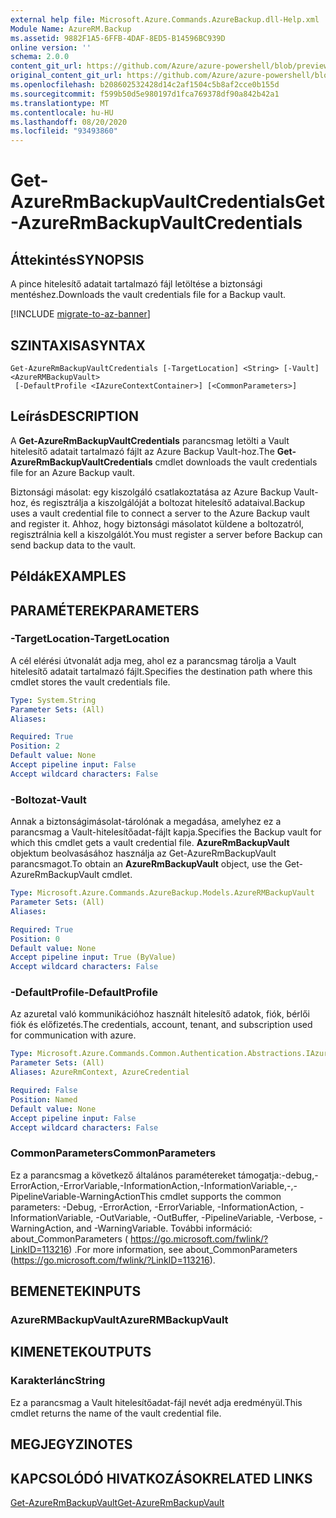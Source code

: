 ```yaml
---
external help file: Microsoft.Azure.Commands.AzureBackup.dll-Help.xml
Module Name: AzureRM.Backup
ms.assetid: 9882F1A5-6FFB-4DAF-8ED5-B14596BC939D
online version: ''
schema: 2.0.0
content_git_url: https://github.com/Azure/azure-powershell/blob/preview/src/ResourceManager/AzureBackup/Commands.AzureBackup/help/Get-AzureRmBackupVaultCredentials.md
original_content_git_url: https://github.com/Azure/azure-powershell/blob/preview/src/ResourceManager/AzureBackup/Commands.AzureBackup/help/Get-AzureRmBackupVaultCredentials.md
ms.openlocfilehash: b208602532428d14c2af1504c5b8af2cce0b155d
ms.sourcegitcommit: f599b50d5e980197d1fca769378df90a842b42a1
ms.translationtype: MT
ms.contentlocale: hu-HU
ms.lasthandoff: 08/20/2020
ms.locfileid: "93493860"
---
```

# <span data-ttu-id="2e0a1-101">Get-AzureRmBackupVaultCredentials</span><span class="sxs-lookup"><span data-stu-id="2e0a1-101">Get-AzureRmBackupVaultCredentials</span></span>

## <span data-ttu-id="2e0a1-102">Áttekintés</span><span class="sxs-lookup"><span data-stu-id="2e0a1-102">SYNOPSIS</span></span>
<span data-ttu-id="2e0a1-103">A pince hitelesítő adatait tartalmazó fájl letöltése a biztonsági mentéshez.</span><span class="sxs-lookup"><span data-stu-id="2e0a1-103">Downloads the vault credentials file for a Backup vault.</span></span>

[!INCLUDE [migrate-to-az-banner](../../includes/migrate-to-az-banner.md)]

## <span data-ttu-id="2e0a1-104">SZINTAXISA</span><span class="sxs-lookup"><span data-stu-id="2e0a1-104">SYNTAX</span></span>

```
Get-AzureRmBackupVaultCredentials [-TargetLocation] <String> [-Vault] <AzureRMBackupVault>
 [-DefaultProfile <IAzureContextContainer>] [<CommonParameters>]
```

## <span data-ttu-id="2e0a1-105">Leírás</span><span class="sxs-lookup"><span data-stu-id="2e0a1-105">DESCRIPTION</span></span>
<span data-ttu-id="2e0a1-106">A **Get-AzureRmBackupVaultCredentials** parancsmag letölti a Vault hitelesítő adatait tartalmazó fájlt az Azure Backup Vault-hoz.</span><span class="sxs-lookup"><span data-stu-id="2e0a1-106">The **Get-AzureRmBackupVaultCredentials** cmdlet downloads the vault credentials file for an Azure Backup vault.</span></span>

<span data-ttu-id="2e0a1-107">Biztonsági másolat: egy kiszolgáló csatlakoztatása az Azure Backup Vault-hoz, és regisztrálja a kiszolgálóját a boltozat hitelesítő adataival.</span><span class="sxs-lookup"><span data-stu-id="2e0a1-107">Backup uses a vault credential file to connect a server to the Azure Backup vault and register it.</span></span>
<span data-ttu-id="2e0a1-108">Ahhoz, hogy biztonsági másolatot küldene a boltozatról, regisztrálnia kell a kiszolgálót.</span><span class="sxs-lookup"><span data-stu-id="2e0a1-108">You must register a server before Backup can send backup data to the vault.</span></span>

## <span data-ttu-id="2e0a1-109">Példák</span><span class="sxs-lookup"><span data-stu-id="2e0a1-109">EXAMPLES</span></span>

## <span data-ttu-id="2e0a1-110">PARAMÉTEREK</span><span class="sxs-lookup"><span data-stu-id="2e0a1-110">PARAMETERS</span></span>

### <span data-ttu-id="2e0a1-111">-TargetLocation</span><span class="sxs-lookup"><span data-stu-id="2e0a1-111">-TargetLocation</span></span>
<span data-ttu-id="2e0a1-112">A cél elérési útvonalát adja meg, ahol ez a parancsmag tárolja a Vault hitelesítő adatait tartalmazó fájlt.</span><span class="sxs-lookup"><span data-stu-id="2e0a1-112">Specifies the destination path where this cmdlet stores the vault credentials file.</span></span>

```yaml
Type: System.String
Parameter Sets: (All)
Aliases: 

Required: True
Position: 2
Default value: None
Accept pipeline input: False
Accept wildcard characters: False
```

### <span data-ttu-id="2e0a1-113">-Boltozat</span><span class="sxs-lookup"><span data-stu-id="2e0a1-113">-Vault</span></span>
<span data-ttu-id="2e0a1-114">Annak a biztonságimásolat-tárolónak a megadása, amelyhez ez a parancsmag a Vault-hitelesítőadat-fájlt kapja.</span><span class="sxs-lookup"><span data-stu-id="2e0a1-114">Specifies the Backup vault for which this cmdlet gets a vault credential file.</span></span>
<span data-ttu-id="2e0a1-115">**AzureRmBackupVault** objektum beolvasásához használja az Get-AzureRmBackupVault parancsmagot.</span><span class="sxs-lookup"><span data-stu-id="2e0a1-115">To obtain an **AzureRmBackupVault** object, use the Get-AzureRmBackupVault cmdlet.</span></span>

```yaml
Type: Microsoft.Azure.Commands.AzureBackup.Models.AzureRMBackupVault
Parameter Sets: (All)
Aliases: 

Required: True
Position: 0
Default value: None
Accept pipeline input: True (ByValue)
Accept wildcard characters: False
```

### <span data-ttu-id="2e0a1-116">-DefaultProfile</span><span class="sxs-lookup"><span data-stu-id="2e0a1-116">-DefaultProfile</span></span>
<span data-ttu-id="2e0a1-117">Az azuretal való kommunikációhoz használt hitelesítő adatok, fiók, bérlői fiók és előfizetés.</span><span class="sxs-lookup"><span data-stu-id="2e0a1-117">The credentials, account, tenant, and subscription used for communication with azure.</span></span>

```yaml
Type: Microsoft.Azure.Commands.Common.Authentication.Abstractions.IAzureContextContainer
Parameter Sets: (All)
Aliases: AzureRmContext, AzureCredential

Required: False
Position: Named
Default value: None
Accept pipeline input: False
Accept wildcard characters: False
```

### <span data-ttu-id="2e0a1-118">CommonParameters</span><span class="sxs-lookup"><span data-stu-id="2e0a1-118">CommonParameters</span></span>
<span data-ttu-id="2e0a1-119">Ez a parancsmag a következő általános paramétereket támogatja:-debug,-ErrorAction,-ErrorVariable,-InformationAction,-InformationVariable,-,-PipelineVariable-WarningAction</span><span class="sxs-lookup"><span data-stu-id="2e0a1-119">This cmdlet supports the common parameters: -Debug, -ErrorAction, -ErrorVariable, -InformationAction, -InformationVariable, -OutVariable, -OutBuffer, -PipelineVariable, -Verbose, -WarningAction, and -WarningVariable.</span></span> <span data-ttu-id="2e0a1-120">További információ: about_CommonParameters ( https://go.microsoft.com/fwlink/?LinkID=113216) .</span><span class="sxs-lookup"><span data-stu-id="2e0a1-120">For more information, see about_CommonParameters (https://go.microsoft.com/fwlink/?LinkID=113216).</span></span>

## <span data-ttu-id="2e0a1-121">BEMENETEK</span><span class="sxs-lookup"><span data-stu-id="2e0a1-121">INPUTS</span></span>

### <span data-ttu-id="2e0a1-122">AzureRMBackupVault</span><span class="sxs-lookup"><span data-stu-id="2e0a1-122">AzureRMBackupVault</span></span>

## <span data-ttu-id="2e0a1-123">KIMENETEK</span><span class="sxs-lookup"><span data-stu-id="2e0a1-123">OUTPUTS</span></span>

### <span data-ttu-id="2e0a1-124">Karakterlánc</span><span class="sxs-lookup"><span data-stu-id="2e0a1-124">String</span></span>
<span data-ttu-id="2e0a1-125">Ez a parancsmag a Vault hitelesítőadat-fájl nevét adja eredményül.</span><span class="sxs-lookup"><span data-stu-id="2e0a1-125">This cmdlet returns the name of the vault credential file.</span></span>

## <span data-ttu-id="2e0a1-126">MEGJEGYZI</span><span class="sxs-lookup"><span data-stu-id="2e0a1-126">NOTES</span></span>

## <span data-ttu-id="2e0a1-127">KAPCSOLÓDÓ HIVATKOZÁSOK</span><span class="sxs-lookup"><span data-stu-id="2e0a1-127">RELATED LINKS</span></span>

[<span data-ttu-id="2e0a1-128">Get-AzureRmBackupVault</span><span class="sxs-lookup"><span data-stu-id="2e0a1-128">Get-AzureRmBackupVault</span></span>](./Get-AzureRmBackupVault.md)


